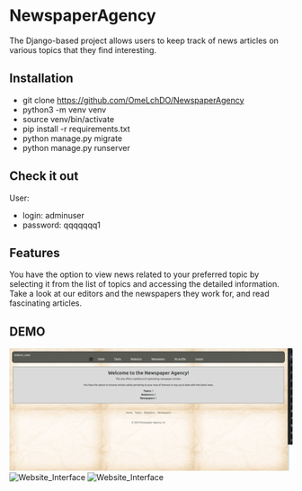 # NewspaperAgency

The Django-based project allows users to keep track of news articles on various topics that they find interesting.

## Installation
- git clone https://github.com/OmeLchDO/NewspaperAgency
- python3 -m venv venv
- source venv/bin/activate
- pip install -r requirements.txt
- python manage.py migrate
- python manage.py runserver

## Check it out
User:
- login: adminuser
- password: qqqqqqq1

## Features
You have the option to view news related to your preferred topic by selecting it from the list of topics and accessing the detailed information. Take a look at our editors and the newspapers they work for, and read fascinating articles.

## DEMO
![Website_Interface](Home.png)
![Website_Interface](Newspaper_list.png)
![Website_Interface](Topic_list.png)